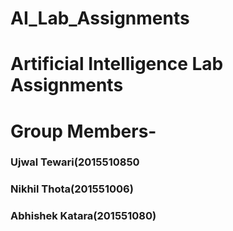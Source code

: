 # AI_Lab_Assignments
# Artificial Intelligence Lab Assignments
# Group Members-

### Ujwal Tewari(2015510850
### Nikhil Thota(201551006)
### Abhishek Katara(201551080)
